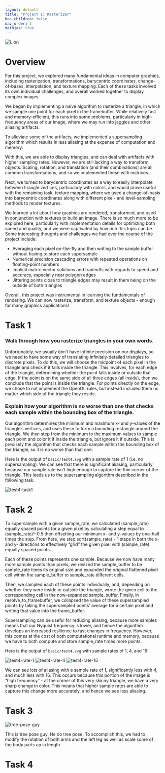 ```yaml
---
layout: default
title: "Project 1: Rasterizer"
has_children: false
nav_order: 1
mathjax: true
---
```


![Lion](img/lion.png)

# Overview

For this project, we explored many fundamental ideas in computer graphics,
including rasterization, transformations, barycentric coordinates,
change-of-bases, interpolation, and texture mapping. Each of these tasks
involved its own individual challenges, and overall worked together to display
complex images.

We began by implementing a naive algorithm to rasterize a triangle, in which we
sample one point for each pixel in the framebuffer. While relatively fast and
memory-efficient, this runs into some problems, particularly in high-frequency
areas of our image, where we may run into jaggies and other aliasing artifacts.

To alleviate some of the artifacts, we implemented a supersampling algorithm
which results in less aliasing at the expense of computation and memory.

With this, we are able to display triangles, and can deal with artifacts with
higher sampling rates. However, we are still lacking a way to transform objects.
Scaling, rotation, and translation (and their combinations) are all common
transformations, and so we implemented these with matrices.

Next, we turned to barycentric coordinates as a way to easily interpolate
between triangle vertices, particularly with colors, and would prove useful with
the remaining task, texture mapping, where we used a change-of-basis into
barycentric coordinates along with different pixel- and level-sampling methods
to render textures.

We learned a lot about how graphics are rendered, transformed, and used in
conjunction with textures to build an image. There is so much more to be
explored here, particularly with implementation details for optimizing both
speed and quality, and we were captivated by how rich this topic can be. Some
interesting thoughts and challenges we had over the course of the project
include: 
- Averaging each pixel on-the-fly and then writing to the sample buffer without
having to store each supersample
- Numerical precision cascading errors with repeated operations on
floating-point numbers
- Implicit matrix-vector solutions and tradeoffs with regards to speed and
accuracy, especially near polygon edges
- Jittering points close to triangle edges may result in them being on the
outside of both triangles

Overall, this project was instrumental in learning the fundamentals of
rendering. We can now rasterize, transform, and texture objects - enough for
many graphics applications!


# Task 1

### Walk through how you rasterize triangles in your own words.

Unfortunately, we usually don’t have infinite precision on our displays, so
we need to have some way of translating infinitely-detailed triangles to
discrete pixels. To do this, we will choose the midpoint of each pixel in
the triangle and check if it falls inside the triangle. This involves, for
each edge of the triangle, determining whether the point falls inside or
outside that edge. If the point is on the same side of all three edges (all
inside), then we conclude that the point is inside the triangle. For points
directly on the edge, we chose to not implement the OpenGL rules, but
instead included them no matter which side of the triangle they reside.

### Explain how your algorithm is no worse than one that checks each sample within the bounding box of the triangle.

Our algorithm determines the minimum and maximum x- and y-values of the
triangle’s vertices, and uses these to form a bounding rectangle around the
triangle. We then step from the minimum to the maximum values to sample each
point and color it if inside the triangle, but ignore it if outside. This is
precisely the algorithm that checks each sample within the bounding box of
the triangle, so it is no worse than that one.

Here is the output of `basic/test4.svg` with a sample rate of 1 (i.e. no
supersampling). We can see that there is significant aliasing, particularly
because our sample rate isn't high enough to capture the thin corner of the
triangle. This leads us to the supersampling algorithm described in the
following task.

![test4-task1](img/basic-test4-rate-1.png)


# Task 2

To supersample with a given sample_rate, we calculated (sample_rate) equally
spaced points for a given pixel by calculating a step equal to
(sample_rate)^-0.5 then offsetting our minimum x- and y-values by one-half times
the step. From here, we step sqrt(sample_rate) - 1 steps in both the x- and y-
directions to effectively “grid” the given pixel with (sample_rate) equally
spaced points.

Each of these points represents one sample. Because we now have many more sample
points than pixels, we resized the sample_buffer to be sample_rate times its
original size and expanded the original flattened pixel cell within the
sample_buffer to sample_rate different cells.

Then, we sampled each of these points individually, and, depending on whether
they were inside or outside the triangle, wrote the given cell to the
corresponding cell in the now-expanded sample_buffer. Finally, in
resolve_to_framebuffer, we collapsed the value of these supersampled points by
taking the supersampled points’ average for a certain pixel and writing that
value into the frame_buffer.

Supersampling can be useful for reducing aliasing, because more samples means
that our Nyquist frequency is lower, and hence the algorithm develops an
increased resilience to fast changes in frequency. However, this comes at the
cost of both computational runtime and memory, because we have to both compute
and store sample_rate times more points.

Here is the output of `basic/test4.svg` with sample rates of 1, 4, and 16:

![test4-rate-1](img/basic-test4-rate-1.png)
![test4-rate-4](img/basic-test4-rate-4.png)
![test4-rate-16](img/basic-test4-rate-16.png)

We can see lots of aliasing with a sample rate of 1, significantly less with 4,
and much less with 16. This occurs because this portion of the image is “high
frequency” - at the corner of this very skinny triangle, we have a very sharp
change in color. This means that higher sample rates are able to capture this
change more accurately, and hence we see less aliasing.

# Task 3

![tree-pose-guy](img/tree-pose-guy.png)

This is tree pose guy. He do tree pose. To accomplish this, we had to modify the rotation of both arms and the left leg as well as scale some of the body parts up in length.

# Task 4

